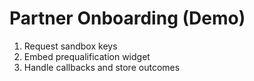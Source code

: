 # Partner Onboarding (Demo)
1) Request sandbox keys
2) Embed prequalification widget
3) Handle callbacks and store outcomes
